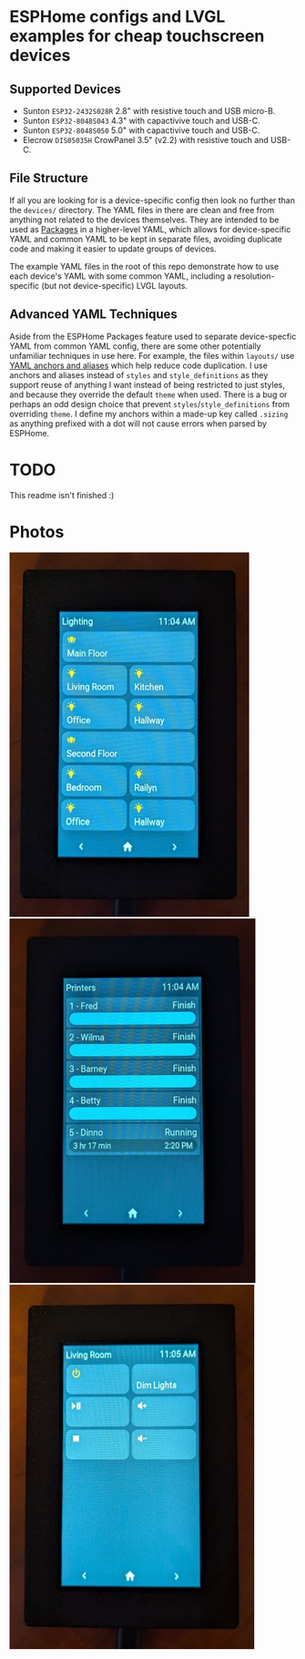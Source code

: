 # ESPHome configs and LVGL examples for cheap touchscreen devices

## Supported Devices
* Sunton `ESP32-2432S028R` 2.8" with resistive touch and USB micro-B.
* Sunton `ESP32-8048S043` 4.3" with capactivive touch and USB-C.
* Sunton `ESP32-8048S050` 5.0" with capactivive touch and USB-C.
* Elecrow `DIS05035H` CrowPanel 3.5" (v2.2) with resistive touch and USB-C.

## File Structure
If all you are looking for is a device-specific config then look no further than the `devices/` directory. The YAML files in there are clean and free from anything not related to the devices themselves. They are intended to be used as [Packages](https://esphome.io/components/packages.html) in a higher-level YAML, which allows for device-specific YAML and common YAML to be kept in separate files, avoiding duplicate code and making it easier to update groups of devices. 

The example YAML files in the root of this repo demonstrate how to use each device's YAML with some common YAML, including a resolution-specific (but not device-specific) LVGL layouts. 

## Advanced YAML Techniques
Aside from the ESPHome Packages feature used to separate device-specfic YAML from common YAML config, there are some other potentially unfamiliar techniques in use here. For example, the files within `layouts/` use [YAML anchors and aliases](https://ref.coddy.tech/yaml/yaml-anchors) which help reduce code duplication. I use anchors and aliases instead of `styles` and `style_definitions` as they support reuse of anything I want instead of being restricted to just styles, and because they override the default `theme` when used. There is a bug or perhaps an odd design choice that prevent `styles`/`style_definitions` from overriding `theme`. I define my anchors within a made-up key called `.sizing` as anything prefixed with a dot will not cause errors when parsed by ESPHome.

# TODO
This readme isn't finished :)

# Photos
![Lighting Page](media/page_lighting.jpg "Lighting Page")
![Printers Page](media/page_printers.jpg "Printers Page")
![Living Room Page](media/page_living_room.jpg "Living Room Page")
